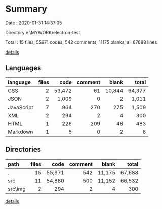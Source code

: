 # Summary

Date : 2020-01-31 14:37:05

Directory e:\MYWORK\electron-test

Total : 15 files,  55971 codes, 542 comments, 11175 blanks, all 67688 lines

[details](details.md)

## Languages
| language | files | code | comment | blank | total |
| :--- | ---: | ---: | ---: | ---: | ---: |
| CSS | 2 | 53,472 | 61 | 10,844 | 64,377 |
| JSON | 2 | 1,009 | 0 | 2 | 1,011 |
| JavaScript | 7 | 964 | 270 | 275 | 1,509 |
| XML | 2 | 294 | 2 | 4 | 300 |
| HTML | 1 | 226 | 209 | 48 | 483 |
| Markdown | 1 | 6 | 0 | 2 | 8 |

## Directories
| path | files | code | comment | blank | total |
| :--- | ---: | ---: | ---: | ---: | ---: |
| . | 15 | 55,971 | 542 | 11,175 | 67,688 |
| src | 11 | 54,880 | 500 | 11,152 | 66,532 |
| src\img | 2 | 294 | 2 | 4 | 300 |

[details](details.md)